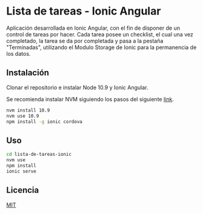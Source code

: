 # Lista de tareas - Ionic Angular

Aplicación desarrollada en Ionic Angular, con el fin de disponer de un control de tareas por hacer. Cada tarea posee un checklist, el cual una vez completado, la tarea se da por completada y pasa a la pestaña "Terminadas", utilizando el Modulo Storage de Ionic para la permanencia de los datos.

## Instalación

Clonar el repositorio e instalar Node 10.9 y Ionic Angular.

Se recomienda instalar NVM siguiendo los pasos del siguiente [link](https://github.com/nvm-sh/nvm).

```bash
nvm install 10.9
nvm use 10.9
npm install -g ionic cordova
```

## Uso

```bash
cd lista-de-tareas-ionic
nvm use
npm install
ionic serve
```

## Licencia
[MIT](https://choosealicense.com/licenses/mit/)